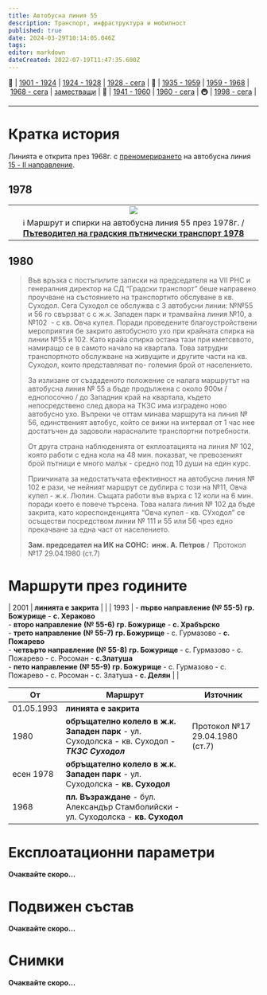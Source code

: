 ```yaml
---
title: Автобусна линия 55
description: Транспорт, инфраструктура и мобилност
published: true
date: 2024-03-29T10:14:05.046Z
tags: 
editor: markdown
dateCreated: 2022-07-19T11:47:35.600Z
---
```


🚋 | [1901 - 1924](/bg/public-transport/tram-routes-1901-1924) | [1924 - 1928](/bg/public-transport/tram-routes-1924-1928) | [1928 - сега](/bg/public-transport/tram-routes-1928-sega) | 🚌 | [1935 - 1959](/bg/public-transport/bus-routes-1935-1959) | [1959 - 1968](/bg/public-transport/bus-routes-1959-1968) | [1968 - сега](/bg/public-transport/bus-routes-1968-sega) | [заместващи](/bg/public-transport/bus-routes-replacement-services) | 🚎 | [1941 - 1960](/bg/public-transport/trolleybus-routes-1941-1960) | [1960 - сега](/bg/public-transport/trolleybus-routes-1960-sega) | 🚇 | [1998 - сега](/bg/public-transport/metro-routes) |

---

# Кратка история
Линията е открита през 1968г. с [преномерирането](/bg/public-transport/line-renumbering) на автобусна линия [15 - II направление](/bg/public-transport/bus-routes-1959-1968/15).

## 1978
<!--1978--> 
  <div class="table-responsive"><table style="width:100%"><tr>
<td><center><img src="http://46.10.181.183:1518/trinmo/literature/1978-patevoditel/a55.jpg"></center></td></tr>
  <td><center>ℹ️ Маршрут и спирки на автобусна линия 55 през 1978г. / <a href="/bg/literature/1978-patevoditel"><b>Пътеводител на градския пътнически транспорт 1978</b></a> </center></td></table></div>
  
## 1980
> Във връзка с постъпилите записки на председателя на VII РНС и генералния директор на СД “Градски транспорт” беше направено проучване на състоянието на транспортнто обслуване в кв. Суходол. Сега Суходол се обслужва с 3 автобусни линии: №№55 и 56 го свързват с с ж.к. Западен парк и трамвайна линия №10, а №102  - с кв. Овча купел. Поради проведените благоустройствени мероприятия бе закрито автобусното ухо при крайната спирка на линии №55 и 102. Като крайа спирка остана тази при кметсввото, намиращо се в самото начало на квартала. Това затрудни транспортното обслужване на живущите и другите части на кв. Суходол, които представляват по- големия брой от населението.
> 
> За излизане от създаденото положение се налага маршрутът на автобусна линия № 55 а бъде продължена с около 900м / еднопосочно / до Западния край на квартала, където непосредствено след двора на ТКЗС има изградено ново автобусно ухо. Въпреки че оттам минава маршрута на линия № 56, единственият автобус, който се вижи на интервал от 1 час нее достатъчен да задоволи нарасналите транспортни потребности.
> 
> От друга страна наблюденията от екплоатацията на линия № 102, която работи с една кола на 48 мин. показват, че превозеният брой пътници е много малък - средно под 10 души на един курс. 
> 
> Приичината за недостатъчата ефективност на автобусна линия № 102 е рази, че нейният маршрут се дублира с този на №11, Овча купел - ж.к. Люлин. Същата работи във върха с 12 коли на 6 мин. поради което е повече търсена. Това налага линия № 102 да бъде закрита, като кореспонденцията “Овча купел - кв. СУходол” се осъществи посредством линии № 111 и 55 или 56 чрез едно прекачване за една част от населението. 
> 
> **Зам. председател на ИК на СОНС:  инж. А. Петров** /  Протокол №17 29.04.1980 (ст.7)

# Маршрути през годините


| 2001 | **линията е закрита** |     |
| 1993 | -   **първо направление (№ 55-5)** **гр. Божурище** - **с. Хераково**<br>-   **второ направление** **(№ 55-6)** **гр. Божурище** - **с. Храбърско**<br>-   **трето направление** **(№ 55-7)** **гр. Божурище** - с. Гурмазово - **с. Пожарево**<br>-   **четвърто направление** **(№ 55-8)** **гр. Божурище** - с. Гурмазово - с. Пожарево - с. Росоман - **с.Златуша**<br>-   **пето направление** **(№ 55-9)** **гр. Божурище** - с. Гурмазово - с. Пожарево - с. Росоман - с. Златуша - **с. Делян** |     |

| От  | Маршрут | Източник |
| --- | --- | --- |
| 01.05.1993 | **линията е закрита** |     |
| 1980 | **обръщателно колело в ж.к. Западен парк** - ул. Суходолска - кв. Суходол - ***ТКЗС Суходол*** | Протокол №17 29.04.1980 (ст.7) |
| есен 1978 | **обръщателно колело в ж.к. Западен парк** - ул. Суходолска - **кв. Суходол** |     |
| 1968 | **пл. Възраждане** - бул. Александър Стамболийски - ул. Суходолска - **кв. Суходол** |     |

# Експлоатационни параметри

**Очаквайте скоро…**

# **Подвижен състав**

**Очаквайте скоро…**

# Снимки

**Очаквайте скоро…**